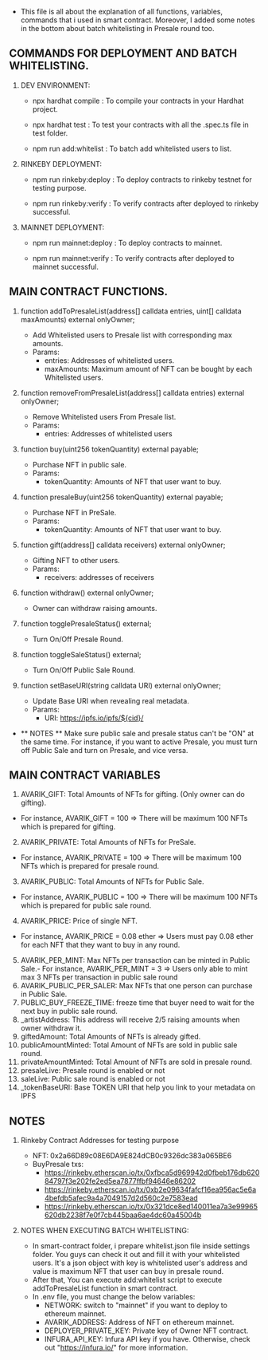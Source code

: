 - This file is all about the explanation of all functions, variables, commands that i used in smart contract. Moreover, I added some notes in the bottom about batch whitelisting in Presale round too. 

## COMMANDS FOR DEPLOYMENT AND BATCH WHITELISTING.

1. DEV ENVIRONMENT:
    + npx hardhat compile : To compile your contracts in your Hardhat project.

    + npx hardhat test : To test your contracts with all the .spec.ts file in test folder.

    + npm run add:whitelist : To batch add whitelisted users to list.

2. RINKEBY DEPLOYMENT: 

    + npm run rinkeby:deploy : To deploy contracts to rinkeby testnet for testing purpose.

    + npm run rinkeby:verify : To verify contracts after deployed to rinkeby successful.

3. MAINNET DEPLOYMENT:
    + npm run mainnet:deploy : To deploy contracts to mainnet.

    + npm run mainnet:verify : To verify contracts after deployed to mainnet successful.

## MAIN CONTRACT FUNCTIONS.
1.  function addToPresaleList(address[] calldata entries, uint[] calldata maxAmounts) external onlyOwner;
    * Add Whitelisted users to Presale list with corresponding max amounts.
    * Params: 
        + entries: Addresses of whitelisted users.
        + maxAmounts: Maximum amount of NFT can be bought by each Whitelisted users.

2.  function removeFromPresaleList(address[] calldata entries) external onlyOwner;
    * Remove Whitelisted users From Presale list.
    * Params: 
        + entries: Addresses of whitelisted users

3.  function buy(uint256 tokenQuantity) external payable;
    * Purchase NFT in public sale.
    * Params: 
        + tokenQuantity: Amounts of NFT that user want to buy.

4.  function presaleBuy(uint256 tokenQuantity) external payable;
    * Purchase NFT in PreSale.
    * Params: 
        + tokenQuantity: Amounts of NFT that user want to buy.

5.  function gift(address[] calldata receivers) external onlyOwner;
    * Gifting NFT to other users.
    * Params: 
        + receivers: addresses of receivers

6.  function withdraw() external onlyOwner;
    * Owner can withdraw raising amounts.

7.  function togglePresaleStatus() external;
    * Turn On/Off Presale Round.

8.  function toggleSaleStatus() external;
    * Turn On/Off Public Sale Round.

9.  function setBaseURI(string calldata URI) external onlyOwner;
    * Update Base URI when revealing real metadata.
    * Params:
        + URI: https://ipfs.io/ipfs/${cid}/

+ ** NOTES **  Make sure public sale and presale status can't be "ON" at the same time. For instance, if you want to active Presale, you must turn off Public Sale and turn on Presale, and vice versa.

## MAIN CONTRACT VARIABLES
1. AVARIK_GIFT: Total Amounts of NFTs for gifting. (Only owner can do gifting).
- For instance, AVARIK_GIFT = 100 => There will be maximum 100 NFTs which is prepared for gifting.
2. AVARIK_PRIVATE: Total Amounts of NFTs for PreSale.
- For instance, AVARIK_PRIVATE = 100 => There will be maximum 100 NFTs which is prepared for presale round.
3. AVARIK_PUBLIC: Total Amounts of NFTs for Public Sale.
- For instance, AVARIK_PUBLIC = 100 => There will be maximum 100 NFTs which is prepared for public sale round.
4. AVARIK_PRICE: Price of single NFT.
- For instance, AVARIK_PRICE = 0.08 ether => Users must pay 0.08 ether for each NFT that they want to buy in any round.
5. AVARIK_PER_MINT: Max NFTs per transaction can be minted in Public Sale.- For instance, AVARIK_PER_MINT = 3 => Users only able to mint max 3 NFTs per transaction in public sale round
6. AVARIK_PUBLIC_PER_SALER: Max NFTs that one person can purchase in Public Sale.
7. PUBLIC_BUY_FREEZE_TIME: freeze time that buyer need to wait for the next buy in public sale round.
8. _artistAddress: This address will receive 2/5 raising amounts when owner withdraw it.
9. giftedAmount: Total Amounts of NFTs is already gifted.
10. publicAmountMinted: Total Amount of NFTs are sold in public sale round.
11. privateAmountMinted: Total Amount of NFTs are sold in presale round.
12. presaleLive: Presale round is enabled or not
13. saleLive: Public sale round is enabled or not
14. _tokenBaseURI: Base TOKEN URI that help you link to your metadata on IPFS

## NOTES
1. Rinkeby Contract Addresses for testing purpose
    + NFT: 0x2a66D89c08E6DA9E824dCB0c9326dc383a065BE6
    + BuyPresale txs:
        - https://rinkeby.etherscan.io/tx/0xfbca5d969942d0fbeb176db62084797f3e202fe2ed5ea7877ffbf94646e86202
        - https://rinkeby.etherscan.io/tx/0xb2e09634fafcf16ea956ac5e6a4befdb5afec9a4a7049157d2d560c2e7583ead
        - https://rinkeby.etherscan.io/tx/0x321dce8ed140011ea7a3e99965620db2238f7e0f7cb445baa6ae4dc60a45004b

2. NOTES WHEN EXECUTING BATCH WHITELISTING:
    - In smart-contract folder, i prepare whitelist.json file inside settings folder. You guys can check it out and fill it with your whitelisted users. It's a json object with key is whitelisted user's address and value is maximum NFT that user can buy in presale round.
    - After that, You can execute add:whitelist script to execute addToPresaleList function in smart contract. 
    - In .env file, you must change the below variables:
        + NETWORK: switch to "mainnet" if you want to deploy to ethereum mainnet.
        + AVARIK_ADDRESS: Address of NFT on ethereum mainnet.
        + DEPLOYER_PRIVATE_KEY: Private key of Owner NFT contract.
        + INFURA_API_KEY: Infura API key if you have. Otherwise, check out "https://infura.io/" for more information.